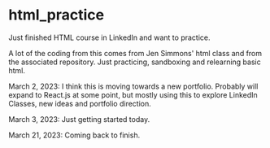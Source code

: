 # html_practice
Just finished HTML course in LinkedIn and want to practice.  

A lot of the coding from this comes from Jen Simmons' html class and from the associated repository.  Just practicing, sandboxing and relearning basic html. 


March 2, 2023:  I think this is moving towards a new portfolio.  Probably will expand to React.js at some point, but mostly using this to explore LinkedIn Classes, new ideas and portfolio direction.  

March 3, 2023:  Just getting started today. 

March 21, 2023:  Coming back to finish.
